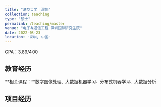 ```yaml
---
title: "清华大学｜深圳"
collection: teaching
type: "硕士"
permalink: /teaching/master
venue: "电子与通信工程 深圳国际研究生院"
date: 2022-08-23
location: "深圳, 中国"
---
```


GPA：3.89/4.00

## 教育经历
**相关课程：**数字图像处理、大数据机器学习、分布式机器学习、大数据分析

## 项目经历

